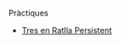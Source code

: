 Pràctiques

- [Tres en Ratlla Persistent](https://github.com/OscarBePl/Portfoli/blob/main/Moduls/M03-Programacio/UF3/Pr%C3%A0ctica%20Tres%20en%20Ratlla%20Persistent/TresEnRatllaPersistent.java)
